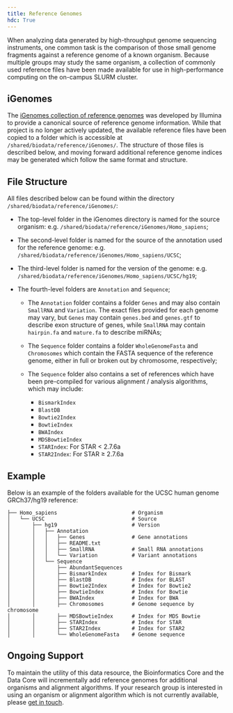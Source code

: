 ```yaml
---
title: Reference Genomes
hdc: True
---
```


When analyzing data generated by high-throughput genome sequencing
instruments, one common task is the comparison of those small genome fragments
against a reference genome of a known organism. Because multiple
groups may study the same organism, a collection of commonly used
reference files have been made available for use in high-performance
computing on the on-campus SLURM cluster. 
 
## iGenomes

The [iGenomes collection of reference genomes](https://support.illumina.com/sequencing/sequencing_software/igenome.html)
was developed by Illumina to provide a canonical source of reference genome information.
While that project is no longer actively updated, the available reference files have
been copied to a folder which is accessible at `/shared/biodata/reference/iGenomes/`.
The structure of those files is described below, and moving forward additional
reference genome indices may be generated which follow the same format and structure. 

## File Structure

All files described below can be found within the directory `/shared/biodata/reference/iGenomes/`: 

- The top-level folder in the iGenomes directory is named for the source organism: e.g. `/shared/biodata/reference/iGenomes/Homo_sapiens`; 

- The second-level folder is named for the source of the annotation used for the reference genome: e.g. `/shared/biodata/reference/iGenomes/Homo_sapiens/UCSC`; 

- The third-level folder is named for the version of the genome: e.g. `/shared/biodata/reference/iGenomes/Homo_sapiens/UCSC/hg19`; 

- The fourth-level folders are `Annotation` and `Sequence`; 

    - The `Annotation` folder contains a folder `Genes` and may also contain `SmallRNA` and `Variation`. The exact files provided for each genome may vary, but `Genes` may contain `genes.bed` and `genes.gtf` to describe exon structure of genes, while `SmallRNA` may contain `hairpin.fa` and `mature.fa` to describe miRNAs; 

    - The `Sequence` folder contains a folder `WholeGenomeFasta` and `Chromosomes` which contain the FASTA sequence of the reference genome, either in full or broken out by chromosome, respectively; 

    - The `Sequence` folder also contains a set of references which have been pre-compiled for various alignment / analysis algorithms, which may include: 

        - `BismarkIndex`
        - `BlastDB`
        - `Bowtie2Index`
        - `BowtieIndex`
        - `BWAIndex`
        - `MDSBowtieIndex`
        - `STARIndex`: For STAR < 2.7.6a 
        - `STAR2Index`: For STAR ≥ 2.7.6a 

## Example

Below is an example of the folders available for the UCSC human genome GRCh37/hg19 reference: 

``` 
├── Homo_sapiens                        # Organism 
│   └── UCSC                            # Source 
│       ├── hg19                        # Version 
│       │   ├── Annotation
│       │   │   ├── Genes               # Gene annotations 
│       │   │   ├── README.txt 
│       │   │   ├── SmallRNA            # Small RNA annotations 
│       │   │   └── Variation           # Variant annotations 
│       │   └── Sequence 
│       │       ├── AbundantSequences	 
│       │       ├── BismarkIndex        # Index for Bismark 
│       │       ├── BlastDB             # Index for BLAST 
│       │       ├── Bowtie2Index        # Index for Bowtie2 
│       │       ├── BowtieIndex         # Index for Bowtie 
│       │       ├── BWAIndex            # Index for BWA 
│       │       ├── Chromosomes         # Genome sequence by chromosome 
│       │       ├── MDSBowtieIndex      # Index for MDS Bowtie 
│       │       ├── STARIndex           # Index for STAR 
│       │       ├── STAR2Index          # Index for STAR2 
│       │       └── WholeGenomeFasta    # Genome sequence 
``` 

## Ongoing Support

To maintain the utility of this data resource, the Bioinformatics Core and the Data Core
will incrementally add reference genomes for additional organisms and alignment algorithms.
If your research group is interested in using an organism or alignment algorithm which
is not currently available, please [get in touch](mailto:hutchdatacore@fredhutch.org).
